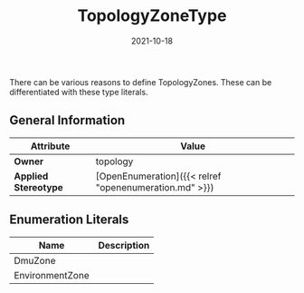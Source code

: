 ﻿---
title: TopologyZoneType
toc: false
type: specs
date: "2021-10-18"
draft: false
specification: VEC
version: 1.2.1
documentType: "Recommendation"
elementType: Class
classes:
  - TopologyZoneType
menu_name: vec-1.2.1
---
<p> There can be various reasons to define TopologyZones. These can be differentiated with these type literals.      </p>

## General Information

| Attribute               | Value |
|-------------------------|-------|
| **Owner**               | topology |
| **Applied Stereotype**  | [OpenEnumeration]({{< relref "openenumeration.md" >}})<br/>  |

## Enumeration Literals
| Name          | **Description** |
|---------------|-----------------|
| DmuZone |  |
| EnvironmentZone |  |
